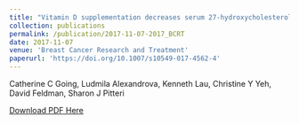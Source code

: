 ```yaml
---
title: "Vitamin D supplementation decreases serum 27-hydroxycholesterol in a pilot breast cancer trial"
collection: publications
permalink: /publication/2017-11-07-2017_BCRT
date: 2017-11-07
venue: 'Breast Cancer Research and Treatment'
paperurl: 'https://doi.org/10.1007/s10549-017-4562-4'
---
```

Catherine C Going, Ludmila Alexandrova, Kenneth Lau, Christine Y Yeh, David Feldman, Sharon J Pitteri

[Download PDF Here](http://christineyyeh.github.io/files/2017_BCRT.pdf)
